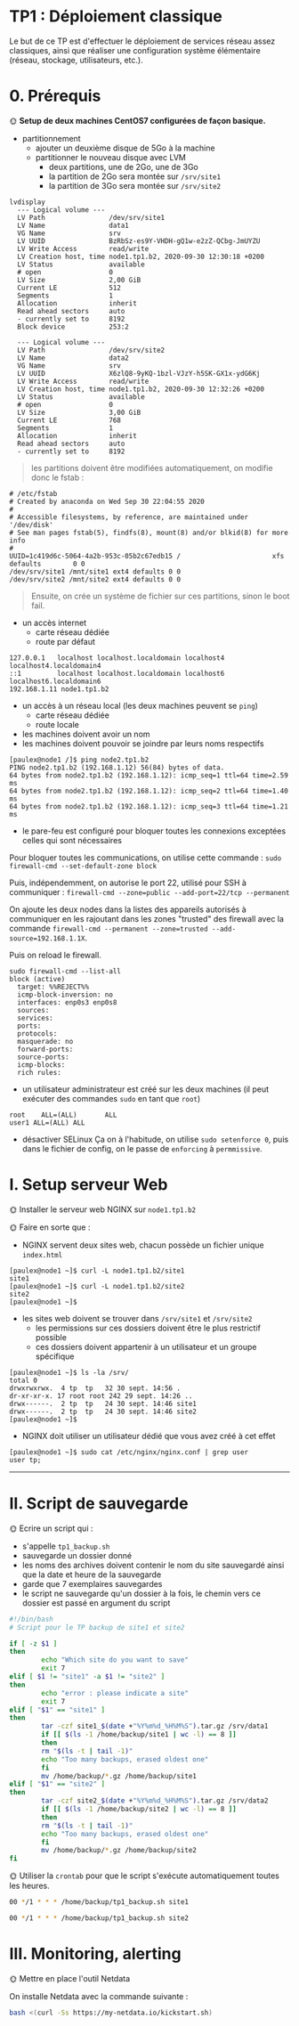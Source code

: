 # TP1 : Déploiement classique

Le but de ce TP est d'effectuer le déploiement de services réseau assez classiques, ainsi que réaliser une configuration système élémentaire (réseau, stockage, utilisateurs, etc.).

# 0. Prérequis

🌞 **Setup de deux machines CentOS7 configurées de façon basique.**
* partitionnement
  * ajouter un deuxième disque de 5Go à la machine
  * partitionner le nouveau disque avec LVM
    * deux partitions, une de 2Go, une de 3Go
    * la partition de 2Go sera montée sur `/srv/site1`
    * la partition de 3Go sera montée sur `/srv/site2`
```
lvdisplay
  --- Logical volume ---
  LV Path                /dev/srv/site1
  LV Name                data1
  VG Name                srv
  LV UUID                BzRbSz-es9Y-VHDH-gQ1w-e2zZ-QCbg-JmUYZU
  LV Write Access        read/write
  LV Creation host, time node1.tp1.b2, 2020-09-30 12:30:18 +0200
  LV Status              available
  # open                 0
  LV Size                2,00 GiB
  Current LE             512
  Segments               1
  Allocation             inherit
  Read ahead sectors     auto
  - currently set to     8192
  Block device           253:2
   
  --- Logical volume ---
  LV Path                /dev/srv/site2
  LV Name                data2
  VG Name                srv
  LV UUID                X6zlQ8-9yKQ-1bzl-VJzY-h5SK-GX1x-ydG6Kj
  LV Write Access        read/write
  LV Creation host, time node1.tp1.b2, 2020-09-30 12:32:26 +0200
  LV Status              available
  # open                 0
  LV Size                3,00 GiB
  Current LE             768
  Segments               1
  Allocation             inherit
  Read ahead sectors     auto
  - currently set to     8192
  ```
  > les partitions doivent être modifiées automatiquement, on modifie donc le fstab : 
  
  ```
# /etc/fstab
# Created by anaconda on Wed Sep 30 22:04:55 2020
#
# Accessible filesystems, by reference, are maintained under '/dev/disk'
# See man pages fstab(5), findfs(8), mount(8) and/or blkid(8) for more info
#
UUID=1c419d6c-5064-4a2b-953c-05b2c67edb15 /                       xfs     defaults        0 0
/dev/srv/site1 /mnt/site1 ext4 defaults 0 0
/dev/srv/site2 /mnt/site2 ext4 defaults 0 0
  ```
  
  > Ensuite, on crée un système de fichier sur ces partitions, sinon le boot fail.
  
* un accès internet
  * carte réseau dédiée
  * route par défaut
 ```
127.0.0.1   localhost localhost.localdomain localhost4 localhost4.localdomain4
::1         localhost localhost.localdomain localhost6 localhost6.localdomain6
192.168.1.11 node1.tp1.b2
```
* un accès à un réseau local (les deux machines peuvent se `ping`) 
  * carte réseau dédiée 
  * route locale
* les machines doivent avoir un nom 
* les machines doivent pouvoir se joindre par leurs noms respectifs 
```
[paulex@node1 /]$ ping node2.tp1.b2
PING node2.tp1.b2 (192.168.1.12) 56(84) bytes of data.
64 bytes from node2.tp1.b2 (192.168.1.12): icmp_seq=1 ttl=64 time=2.59 ms
64 bytes from node2.tp1.b2 (192.168.1.12): icmp_seq=2 ttl=64 time=1.40 ms
64 bytes from node2.tp1.b2 (192.168.1.12): icmp_seq=3 ttl=64 time=1.21 ms
```

* le pare-feu est configuré pour bloquer toutes les connexions exceptées celles qui sont nécessaires

Pour bloquer toutes les communications, on utilise cette commande : 
``sudo firewall-cmd --set-default-zone block``

Puis, indépendemment, on autorise le port 22, utilisé pour SSH à communiquer : 
`firewall-cmd --zone=public --add-port=22/tcp --permanent`

On ajoute les deux nodes dans la listes des appareils autorisés à communiquer en les rajoutant dans les zones "trusted" des firewall avec la commande `firewall-cmd --permanent --zone=trusted --add-source=192.168.1.1X`.

Puis on reload le firewall.
```
sudo firewall-cmd --list-all
block (active)
  target: %%REJECT%%
  icmp-block-inversion: no
  interfaces: enp0s3 enp0s8
  sources: 
  services: 
  ports: 
  protocols: 
  masquerade: no
  forward-ports: 
  source-ports: 
  icmp-blocks: 
  rich rules: 

```
* un utilisateur administrateur est créé sur les deux machines (il peut exécuter des commandes `sudo` en tant que `root`)
```
root    ALL=(ALL)       ALL
user1 ALL=(ALL) ALL
```
* désactiver SELinux
Ça on à l'habitude, on utilise `sudo setenforce 0`, puis dans le fichier de config, on le passe de `enforcing` à `permmissive`.


# I. Setup serveur Web

🌞 Installer le serveur web NGINX sur `node1.tp1.b2`

🌞 Faire en sorte que :
* NGINX servent deux sites web, chacun possède un fichier unique `index.html`

```
[paulex@node1 ~]$ curl -L node1.tp1.b2/site1
site1
[paulex@node1 ~]$ curl -L node1.tp1.b2/site2
site2
[paulex@node1 ~]$
```
* les sites web doivent se trouver dans `/srv/site1` et `/srv/site2`
  * les permissions sur ces dossiers doivent être le plus restrictif possible
  * ces dossiers doivent appartenir à un utilisateur et un groupe spécifique
```
[paulex@node1 ~]$ ls -la /srv/
total 0
drwxrwxrwx.  4 tp  tp   32 30 sept. 14:56 .
dr-xr-xr-x. 17 root root 242 29 sept. 14:26 ..
drwx------.  2 tp  tp   24 30 sept. 14:46 site1
drwx------.  2 tp  tp   24 30 sept. 14:46 site2
[paulex@node1 ~]$
```
* NGINX doit utiliser un utilisateur dédié que vous avez créé à cet effet
```
[paulex@node1 ~]$ sudo cat /etc/nginx/nginx.conf | grep user
user tp;
```
---

# II. Script de sauvegarde


🌞 Ecrire un script qui :
* s'appelle `tp1_backup.sh`
* sauvegarde un dossier donné
* les noms des archives doivent contenir le nom du site sauvegardé ainsi que la date et heure de la sauvegarde
* garde que 7 exemplaires sauvegardes
* le script ne sauvegarde qu'un dossier à la fois, le chemin vers ce dossier est passé en argument du script

```bash
#!/bin/bash
# Script pour le TP backup de site1 et site2

if [ -z $1 ]
then
        echo "Which site do you want to save"
        exit 7
elif [ $1 != "site1" -a $1 != "site2" ]
then
        echo "error : please indicate a site"
        exit 7
elif [ "$1" == "site1" ] 
then
        tar -czf site1_$(date +"%Y%m%d_%H%M%S").tar.gz /srv/data1
        if [[ $(ls -1 /home/backup/site1 | wc -l) == 8 ]]
        then
        rm "$(ls -t | tail -1)"
        echo "Too many backups, erased oldest one" 
        fi
        mv /home/backup/*.gz /home/backup/site1
elif [ "$1" == "site2" ]
then
        tar -czf site2_$(date +"%Y%m%d_%H%M%S").tar.gz /srv/data2
        if [[ $(ls -1 /home/backup/site2 | wc -l) == 8 ]]
        then
        rm "$(ls -t | tail -1)"
        echo "Too many backups, erased oldest one"
        fi
        mv /home/backup/*.gz /home/backup/site2
fi
```

🌞 Utiliser la `crontab` pour que le script s'exécute automatiquement toutes les heures.

```bash
00 */1 * * * /home/backup/tp1_backup.sh site1

00 */1 * * * /home/backup/tp1_backup.sh site2
```
# III. Monitoring, alerting

🌞 Mettre en place l'outil Netdata

On installe Netdata avec la commande suivante : 
```bash
bash <(curl -Ss https://my-netdata.io/kickstart.sh)
```
